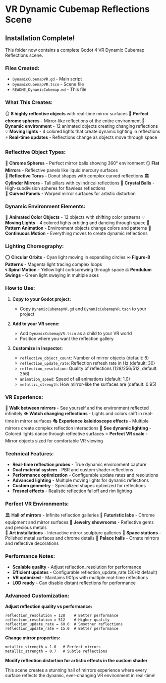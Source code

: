 # VR Dynamic Cubemap Reflections Scene

## Installation Complete!

This folder now contains a complete Godot 4 VR Dynamic Cubemap Reflections scene.

### Files Created:
- `DynamicCubemapVR.gd` - Main script
- `DynamicCubemapVR.tscn` - Scene file  
- `README_DynamicCubemap.md` - This file

### What This Creates:
🪞 **8 highly reflective objects** with real-time mirror surfaces
💎 **Perfect chrome spheres** - Mirror-like reflections of the entire environment
🔄 **Dynamic environment** - 12 animated objects creating changing reflections
💡 **Moving lights** - 4 colored lights that create dynamic lighting in reflections
⚡ **Real-time updates** - Reflections change as objects move through space

### Reflective Object Types:
🔮 **Chrome Spheres** - Perfect mirror balls showing 360° environment
🪞 **Flat Mirrors** - Reflective panels like liquid mercury surfaces  
💍 **Reflective Torus** - Donut shapes with complex curved reflections
🏛️ **Cylinder Mirrors** - Tall pillars with cylindrical reflections
💎 **Crystal Balls** - High-subdivision spheres for flawless reflections  
📐 **Curved Panels** - Warped mirror surfaces for artistic distortion

### Dynamic Environment Elements:
🎨 **Animated Color Objects** - 12 objects with shifting color patterns
💡 **Moving Lights** - 4 colored lights orbiting and dancing through space
🌈 **Pattern Animation** - Environment objects change colors and patterns
🔄 **Continuous Motion** - Everything moves to create dynamic reflections

### Lighting Choreography:
⭕ **Circular Orbits** - Cyan light moving in expanding circles
∞ **Figure-8 Patterns** - Magenta light tracing complex loops  
🌀 **Spiral Motion** - Yellow light corkscrewing through space
⚖️ **Pendulum Swings** - Green light swaying in multiple axes

### How to Use:

1. **Copy to your Godot project:**
   - Copy `DynamicCubemapVR.gd` and `DynamicCubemapVR.tscn` to your project

2. **Add to your VR scene:**
   - Add `DynamicCubemapVR.tscn` as a child to your VR world
   - Position where you want the reflection gallery

3. **Customize in Inspector:**
   - `reflective_object_count`: Number of mirror objects (default: 8)
   - `reflection_update_rate`: Reflection refresh rate in Hz (default: 30)
   - `reflection_resolution`: Quality of reflections (128/256/512, default: 256)
   - `animation_speed`: Speed of all animations (default: 1.0)
   - `metallic_strength`: How mirror-like the surfaces are (default: 0.95)

### VR Experience:
🚶 **Walk between mirrors** - See yourself and the environment reflected infinitely
👁️ **Watch changing reflections** - Lights and colors shift in real-time in mirror surfaces
🎭 **Experience kaleidoscope effects** - Multiple mirrors create complex reflection interactions
🌊 **See dynamic lighting** - Colored lights dance through reflective surfaces
⭐ **Perfect VR scale** - Mirror objects sized for comfortable VR viewing

### Technical Features:
- **Real-time reflection probes** - True dynamic environment capture
- **Dual material system** - PBR and custom shader reflections  
- **Performance optimization** - Configurable update rates and resolutions
- **Advanced lighting** - Multiple moving lights for dynamic reflections
- **Custom geometry** - Specialized shapes optimized for reflections
- **Fresnel effects** - Realistic reflection falloff and rim lighting

### Perfect VR Environments:
🏛️ **Hall of mirrors** - Infinite reflection galleries
🔬 **Futuristic labs** - Chrome equipment and mirror surfaces
💎 **Jewelry showrooms** - Reflective gems and precious metals  
🎪 **Art installations** - Interactive mirror sculpture galleries
🌌 **Space stations** - Polished metal surfaces and chrome details
🏰 **Palace halls** - Ornate mirrors and reflective decorations

### Performance Notes:
- **Scalable quality** - Adjust reflection_resolution for performance
- **Efficient updates** - Configurable reflection_update_rate (30Hz default)
- **VR optimized** - Maintains 90fps with multiple real-time reflections
- **LOD ready** - Can disable distant reflections for performance

### Advanced Customization:
**Adjust reflection quality vs performance:**
```gdscript
reflection_resolution = 128    # Better performance
reflection_resolution = 512    # Higher quality
reflection_update_rate = 60.0  # Smoother reflections
reflection_update_rate = 15.0  # Better performance
```

**Change mirror properties:**
```gdscript
metallic_strength = 1.0   # Perfect mirrors
metallic_strength = 0.7   # Subtle reflections
```

**Modify reflection distortion for artistic effects in the custom shader**

This scene creates a stunning hall of mirrors experience where every surface reflects the dynamic, ever-changing VR environment in real-time!
